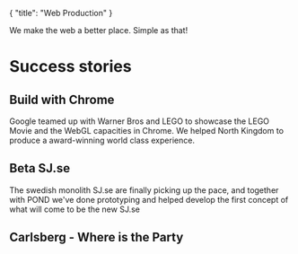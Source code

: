 {
   "title": "Web Production"
}

We make the web a better place. Simple as that!

Success stories
===============

Build with Chrome
-----------------

Google teamed up with Warner Bros and LEGO to showcase the LEGO Movie and the WebGL capacities in Chrome. We helped North Kingdom to produce a award-winning world class experience.


Beta SJ.se
----------

The swedish monolith SJ.se are finally picking up the pace, and together with POND we've done prototyping and helped develop the first concept of what will come to be the new SJ.se


Carlsberg - Where is the Party
------------------------------













